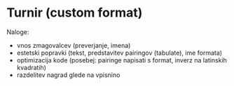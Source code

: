 # Turnir (custom format)

Naloge:
- vnos zmagovalcev (preverjanje, imena)
- estetski popravki (tekst, predstavitev pairingov (tabulate), ime formata)
- optimizacija kode (posebej: pairinge napisati s format, inverz na latinskih kvadratih)
- razdelitev nagrad glede na vpisnino